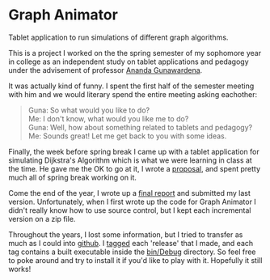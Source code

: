 Graph Animator
==============

Tablet application to run simulations of different graph algorithms.

This is a project I worked on the the spring semester of my sophomore year in college as an independent study on tablet applications and pedagogy under the advisement of professor [Ananda Gunawardena](http://www.cs.cmu.edu/~guna/).

It was actually kind of funny.  I spent the first half of the semester meeting with him and we would literary spend the entire meeting asking eachother:

> Guna: So what would you like to do?  
> Me: I don't know, what would you like me to do?  
> Guna: Well, how about something related to tablets and pedagogy?  
> Me: Sounds great! Let me get back to you with some ideas.  

Finally, the week before spring break I came up with a tablet application for simulating Dijkstra's Algorithm which is what we were learning in class at the time.  He gave me the OK to go at it, I wrote a [proposal](https://github.com/mdayaram/graph-animator/blob/master/docs/proposal.md), and spent pretty much all of spring break working on it.

Come the end of the year, I wrote up a [final report](https://github.com/mdayaram/graph-animator/blob/master/docs/finalreport.md) and submitted my last version.  Unfortunately, when I first wrote up the code for Graph Animator I didn't really know how to use source control, but I kept each incremental version on a zip file.

Throughout the years, I lost some information, but I tried to transfer as much as I could into [github](https://github.com/mdayaram/graph-animator/).  I [tagged](https://github.com/mdayaram/graph-animator/tags) each 'release' that I made, and each tag contains a built executable inside the [bin/Debug](https://github.com/mdayaram/graph-animator/blob/master/bin/Debug/GraphAnimator.exe) directory.  So feel free to poke around and try to install it if you'd like to play with it.  Hopefully it still works!
